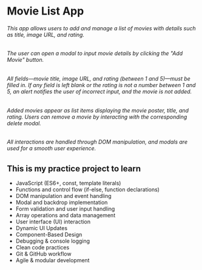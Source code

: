 # Movie List App

###### This app allows users to add and manage a list of movies with details such as title, image URL, and rating.

###### The user can open a modal to input movie details by clicking the "Add Movie" button.

###### All fields—movie title, image URL, and rating (between 1 and 5)—must be filled in. If any field is left blank or the rating is not a number between 1 and 5, an alert notifies the user of incorrect input, and the movie is not added.

###### Added movies appear as list items displaying the movie poster, title, and rating. Users can remove a movie by interacting with the corresponding delete modal.

###### All interactions are handled through DOM manipulation, and modals are used for a smooth user experience.

## This is my practice project to learn

- JavaScript (ES6+, const, template literals)
- Functions and control flow (if-else, function declarations)
- DOM manipulation and event handling
- Modal and backdrop implementation
- Form validation and user input handling
- Array operations and data management
- User interface (UI) interaction
- Dynamic UI Updates
- Component-Based Design
- Debugging & console logging
- Clean code practices
- Git & GitHub workflow
- Agile & modular development
